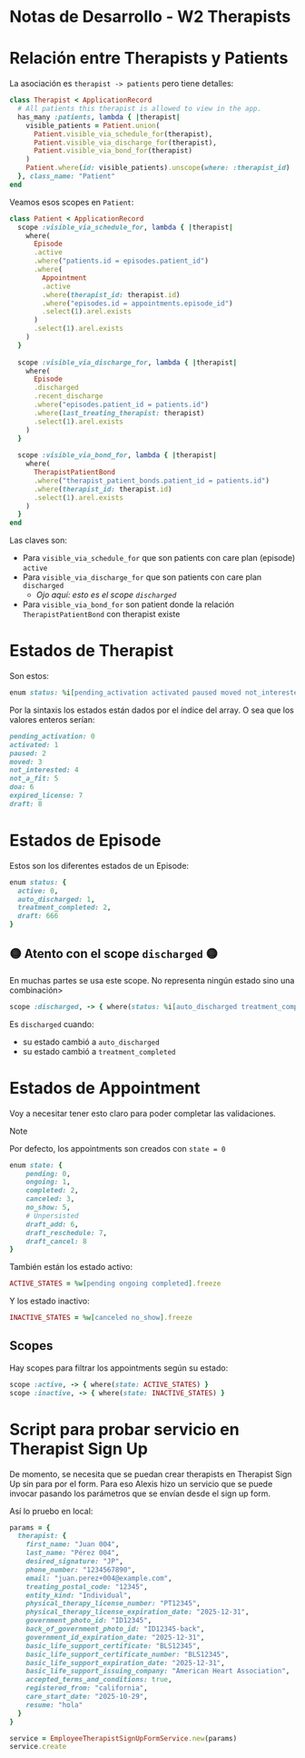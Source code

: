 # Notas de Desarrollo - W2 Therapists

# Relación entre Therapists y Patients

La asociación es `therapist -> patients` pero tiene detalles:
```ruby
class Therapist < ApplicationRecord
  # All patients this therapist is allowed to view in the app.
  has_many :patients, lambda { |therapist|
    visible_patients = Patient.union(
      Patient.visible_via_schedule_for(therapist),
      Patient.visible_via_discharge_for(therapist),
      Patient.visible_via_bond_for(therapist)
    )
    Patient.where(id: visible_patients).unscope(where: :therapist_id)
  }, class_name: "Patient"
end
```

Veamos esos scopes en `Patient`:
```ruby
class Patient < ApplicationRecord
  scope :visible_via_schedule_for, lambda { |therapist|
    where(
      Episode
      .active
      .where("patients.id = episodes.patient_id")
      .where(
        Appointment
        .active
        .where(therapist_id: therapist.id)
        .where("episodes.id = appointments.episode_id")
        .select(1).arel.exists
      )
      .select(1).arel.exists
    )
  }
  
  scope :visible_via_discharge_for, lambda { |therapist|
    where(
      Episode
      .discharged
      .recent_discharge
      .where("episodes.patient_id = patients.id")
      .where(last_treating_therapist: therapist)
      .select(1).arel.exists
    )
  }
  
  scope :visible_via_bond_for, lambda { |therapist|
    where(
      TherapistPatientBond
      .where("therapist_patient_bonds.patient_id = patients.id")
      .where(therapist_id: therapist.id)
      .select(1).arel.exists
    )
  }
end
```

Las claves son:

- Para `visible_via_schedule_for` que son patients con care plan (episode) `active`
- Para `visible_via_discharge_for` que son patients con care plan `discharged`
	- _Ojo aquí: esto es el scope `discharged`_
- Para `visible_via_bond_for` son patient donde la relación `TherapistPatientBond` con therapist existe

# Estados de Therapist

Son estos:
```ruby
enum status: %i[pending_activation activated paused moved not_interested not_a_fit doa expired_license draft]
```

Por la sintaxis los estados están dados por el índice del array. O sea que los valores enteros serían:
```ruby
pending_activation: 0
activated: 1
paused: 2
moved: 3
not_interested: 4
not_a_fit: 5
doa: 6
expired_license: 7
draft: 8
```

# Estados de Episode

Estos son los diferentes estados de un Episode:
```ruby
enum status: {
  active: 0,
  auto_discharged: 1,
  treatment_completed: 2,
  draft: 666
}
```

## 🟡 Atento con el scope `discharged` 🟡

En muchas partes se usa este scope. No representa ningún estado sino una combinación>
```ruby
scope :discharged, -> { where(status: %i[auto_discharged treatment_completed]) }
```

Es `discharged` cuando:

- su estado cambió a `auto_discharged`
- su estado cambió a `treatment_completed`

# Estados de Appointment

Voy a necesitar tener esto claro para poder completar las validaciones.

> [!Note]
> Por defecto, los appointments son creados con `state = 0`

```ruby
enum state: {
	pending: 0,
	ongoing: 1,
	completed: 2,
	canceled: 3,
	no_show: 5,
	# Unpersisted
	draft_add: 6,
	draft_reschedule: 7,
	draft_cancel: 8
}
```

También están los estado activo:
```ruby
ACTIVE_STATES = %w[pending ongoing completed].freeze
```

Y los estado inactivo:
```ruby
INACTIVE_STATES = %w[canceled no_show].freeze
```

## Scopes

Hay scopes para filtrar los appointments según su estado:
```ruby
scope :active, -> { where(state: ACTIVE_STATES) }
scope :inactive, -> { where(state: INACTIVE_STATES) }
```

# Script para probar servicio en Therapist Sign Up

De momento, se necesita que se puedan crear therapists en Therapist Sign Up sin para por el form. Para eso Alexis hizo un servicio que se puede invocar pasando los parámetros que se envían desde el sign up form.

Así lo pruebo en local:
```ruby
params = {
  therapist: {
    first_name: "Juan 004",
    last_name: "Pérez 004",
    desired_signature: "JP",
    phone_number: "1234567890",
    email: "juan.perez+004@example.com",
    treating_postal_code: "12345",
    entity_kind: "Individual",
    physical_therapy_license_number: "PT12345",
    physical_therapy_license_expiration_date: "2025-12-31",
    government_photo_id: "ID12345",
    back_of_government_photo_id: "ID12345-back",
    government_id_expiration_date: "2025-12-31",
    basic_life_support_certificate: "BLS12345",
    basic_life_support_certificate_number: "BLS12345",
    basic_life_support_expiration_date: "2025-12-31",
    basic_life_support_issuing_company: "American Heart Association",
    accepted_terms_and_conditions: true,
    registered_from: "california",
    care_start_date: "2025-10-29",
    resume: "hola"
  }
}

service = EmployeeTherapistSignUpFormService.new(params)
service.create
```